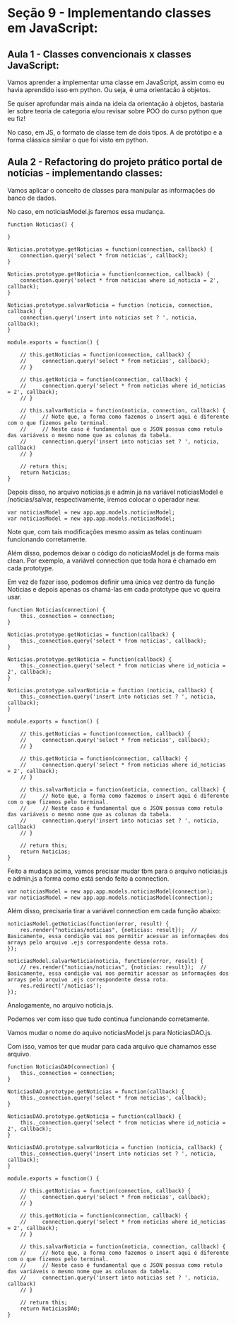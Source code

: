 # Seção 9 - Implementando classes em JavaScript:
## Aula 1 - Classes convencionais x classes JavaScript:
Vamos aprender a implementar uma classe em JavaScript, assim como eu havia aprendido isso em python. Ou seja, é uma orientacão à objetos.

Se quiser aprofundar mais ainda na ideia da orientação à objetos, bastaria ler sobre teoria de categoria e/ou revisar sobre POO do curso python que eu fiz!

No caso, em JS, o formato de classe tem de dois tipos. A de protótipo e a forma clássica similar o que foi visto em python.

## Aula 2 - Refactoring do projeto prático portal de notícias - implementando classes:
Vamos aplicar o conceito de classes para manipular as informações do banco de dados.

No caso, em noticiasModel.js faremos essa mudança.

    function Noticias() {

    }

    Noticias.prototype.getNoticias = function(connection, callback) {
        connection.query('select * from noticias', callback);
    }

    Noticias.prototype.getNoticia = function(connection, callback) {
        connection.query('select * from noticias where id_noticia = 2', callback);
    }

    Noticias.prototype.salvarNoticia = function (noticia, connection, callback) {
        connection.query('insert into noticias set ? ', noticia, callback);
    }

    module.exports = function() {

        // this.getNoticias = function(connection, callback) {
        //     connection.query('select * from noticias', callback);
        // }

        // this.getNoticia = function(connection, callback) {
        //     connection.query('select * from noticias where id_noticias = 2', callback);
        // }

        // this.salvarNoticia = function(noticia, connection, callback) {
        //     // Note que, a forma como fazemos o insert aqui é diferente com o que fizemos pelo terminal.
        //     // Neste caso é fundamental que o JSON possua como rotulo das variáveis o mesmo nome que as colunas da tabela.
        //     connection.query('insert into noticias set ? ', noticia, callback)
        // }

        // return this;
        return Noticias;
    }

Depois disso, no arquivo noticias.js e admin.ja na variável noticiasModel e /noticias/salvar, respectivamente, iremos colocar o operador new.

    var noticiasModel = new app.app.models.noticiasModel;
    var noticiasModel = new app.app.models.noticiasModel;

Note que, com tais modificações mesmo assim as telas continuam funcionando corretamente.

Além disso, podemos deixar o código do noticiasModel.js de forma mais clean. Por exemplo, a variável connection que toda hora é chamado em cada prototype.

Em vez de fazer isso, podemos definir uma única vez dentro da função Noticias e depois apenas os chamá-las em cada prototype que vc queira usar.

    function Noticias(connection) {
        this._connection = connection;
    }

    Noticias.prototype.getNoticias = function(callback) {
        this._connection.query('select * from noticias', callback);
    }

    Noticias.prototype.getNoticia = function(callback) {
        this._connection.query('select * from noticias where id_noticia = 2', callback);
    }

    Noticias.prototype.salvarNoticia = function (noticia, callback) {
        this._connection.query('insert into noticias set ? ', noticia, callback);
    }

    module.exports = function() {

        // this.getNoticias = function(connection, callback) {
        //     connection.query('select * from noticias', callback);
        // }

        // this.getNoticia = function(connection, callback) {
        //     connection.query('select * from noticias where id_noticias = 2', callback);
        // }

        // this.salvarNoticia = function(noticia, connection, callback) {
        //     // Note que, a forma como fazemos o insert aqui é diferente com o que fizemos pelo terminal.
        //     // Neste caso é fundamental que o JSON possua como rotulo das variáveis o mesmo nome que as colunas da tabela.
        //     connection.query('insert into noticias set ? ', noticia, callback)
        // }

        // return this;
        return Noticias;
    }

Feito a mudaça acima, vamos precisar mudar tbm para o arquivo noticias.js e admin.js a forma como está sendo feito a connection.

    var noticiasModel = new app.app.models.noticiasModel(connection);
    var noticiasModel = new app.app.models.noticiasModel(connection);

Além disso, precisaria tirar a variável connection em cada função abaixo:

    noticiasModel.getNoticias(function(error, result) {
        res.render("noticias/noticias", {noticias: result});  // Basicamente, essa condição vai nos permitir acessar as informações dos arrays pelo arquivo .ejs correspondente dessa rota.
    });

    noticiasModel.salvarNoticia(noticia, function(error, result) {
        // res.render("noticias/noticias", {noticias: result});  // Basicamente, essa condição vai nos permitir acessar as informações dos arrays pelo arquivo .ejs correspondente dessa rota.
        res.redirect('/noticias');
    });

Analogamente, no arquivo noticia.js.

Podemos ver com isso que tudo continua funcionando corretamente.

Vamos mudar o nome do aquivo noticiasModel.js para NoticiasDAO.js.

Com isso, vamos ter que mudar para cada arquivo que chamamos esse arquivo.

    function NoticiasDAO(connection) {
        this._connection = connection;
    }

    NoticiasDAO.prototype.getNoticias = function(callback) {
        this._connection.query('select * from noticias', callback);
    }

    NoticiasDAO.prototype.getNoticia = function(callback) {
        this._connection.query('select * from noticias where id_noticia = 2', callback);
    }

    NoticiasDAO.prototype.salvarNoticia = function (noticia, callback) {
        this._connection.query('insert into noticias set ? ', noticia, callback);
    }

    module.exports = function() {

        // this.getNoticias = function(connection, callback) {
        //     connection.query('select * from noticias', callback);
        // }

        // this.getNoticia = function(connection, callback) {
        //     connection.query('select * from noticias where id_noticias = 2', callback);
        // }

        // this.salvarNoticia = function(noticia, connection, callback) {
        //     // Note que, a forma como fazemos o insert aqui é diferente com o que fizemos pelo terminal.
        //     // Neste caso é fundamental que o JSON possua como rotulo das variáveis o mesmo nome que as colunas da tabela.
        //     connection.query('insert into noticias set ? ', noticia, callback)
        // }

        // return this;
        return NoticiasDAO;
    }
